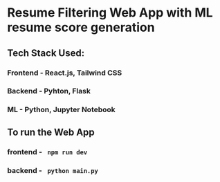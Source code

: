 # Resume Filtering Web App with ML resume score generation

## Tech Stack Used:
### Frontend - React.js, Tailwind CSS
### Backend - Pyhton, Flask
### ML - Python, Jupyter Notebook 

## To run the Web App
### frontend - <code> npm run dev </code> 
### backend - <code> python main.py </code> 
